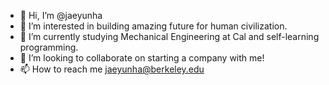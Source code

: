 - 👋 Hi, I’m @jaeyunha
- 👀 I’m interested in building amazing future for human civilization. 
- 🌱 I’m currently studying Mechanical Engineering at Cal and self-learning programming. 
- 💞️ I’m looking to collaborate on starting a company with me! 
- 📫 How to reach me jaeyunha@berkeley.edu 

<!---
jaeyunha/jaeyunha is a ✨ special ✨ repository because its `README.md` (this file) appears on your GitHub profile.
You can click the Preview link to take a look at your changes.
--->
